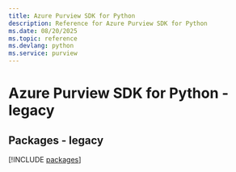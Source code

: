 ```yaml
---
title: Azure Purview SDK for Python
description: Reference for Azure Purview SDK for Python
ms.date: 08/20/2025
ms.topic: reference
ms.devlang: python
ms.service: purview
---
```

# Azure Purview SDK for Python - legacy
## Packages - legacy
[!INCLUDE [packages](purview-index.md)]